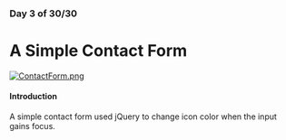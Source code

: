 ### Day 3 of 30/30
# A Simple Contact Form

[![ContactForm.png](https://s24.postimg.org/3wtobmm39/Contact_Form.png)](https://postimg.org/image/6e5fiw5zl/)

#### Introduction
A simple contact form used jQuery to change icon color when the input gains focus.
